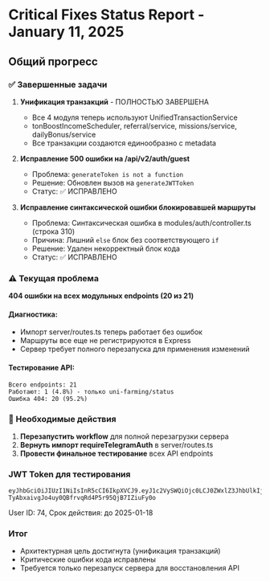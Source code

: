 # Critical Fixes Status Report - January 11, 2025

## Общий прогресс

### ✅ Завершенные задачи

1. **Унификация транзакций** - ПОЛНОСТЬЮ ЗАВЕРШЕНА
   - Все 4 модуля теперь используют UnifiedTransactionService
   - tonBoostIncomeScheduler, referral/service, missions/service, dailyBonus/service
   - Все транзакции создаются единообразно с metadata

2. **Исправление 500 ошибки на /api/v2/auth/guest**
   - Проблема: `generateToken is not a function`
   - Решение: Обновлен вызов на `generateJWTToken`
   - Статус: ✅ ИСПРАВЛЕНО

3. **Исправление синтаксической ошибки блокировавшей маршруты**
   - Проблема: Синтаксическая ошибка в modules/auth/controller.ts (строка 310)
   - Причина: Лишний `else` блок без соответствующего `if`
   - Решение: Удален некорректный блок кода
   - Статус: ✅ ИСПРАВЛЕНО

### ⚠️ Текущая проблема

**404 ошибки на всех модульных endpoints (20 из 21)**

#### Диагностика:
- Импорт server/routes.ts теперь работает без ошибок
- Маршруты все еще не регистрируются в Express
- Сервер требует полного перезапуска для применения изменений

#### Тестирование API:
```
Всего endpoints: 21
Работают: 1 (4.8%) - только uni-farming/status
Ошибка 404: 20 (95.2%)
```

### 🔧 Необходимые действия

1. **Перезапустить workflow** для полной перезагрузки сервера
2. **Вернуть импорт requireTelegramAuth** в server/routes.ts
3. **Провести финальное тестирование** всех API endpoints

### JWT Token для тестирования

```
eyJhbGciOiJIUzI1NiIsInR5cCI6IkpXVCJ9.eyJ1c2VySWQiOjc0LCJ0ZWxlZ3JhbUlkIjo5OTk0ODksInVzZXJuYW1lIjoidGVzdF91c2VyXzE3NTIxMjk4NDA5MDUiLCJmaXJzdE5hbWUiOiJUZXN0IiwicmVmQ29kZSI6IlJFRl8xNzUyMTI5ODQwOTA1X2kxaDRsaSIsImlhdCI6MTczNjU5NTE5MSwiZXhwIjoxNzM3MTk5OTkxfQ.n-TyAbxaivgJo4uy0QBfrvqRd4P5r95QjB7IZiuFy0o
```
User ID: 74, Срок действия: до 2025-01-18

### Итог

- Архитектурная цель достигнута (унификация транзакций)
- Критические ошибки кода исправлены
- Требуется только перезапуск сервера для восстановления API